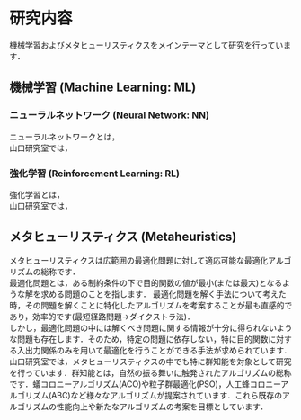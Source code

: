 # 研究内容

機械学習およびメタヒューリスティクスをメインテーマとして研究を行っています．

## 機械学習 (Machine Learning: ML)

### ニューラルネットワーク (Neural Network: NN)

ニューラルネットワークとは，  
山口研究室では，

### 強化学習 (Reinforcement Learning: RL)

強化学習とは，  
山口研究室では，

## メタヒューリスティクス (Metaheuristics)

メタヒューリスティクスは広範囲の最適化問題に対して適応可能な最適化アルゴリズムの総称です．  
最適化問題とは，ある制約条件の下で目的関数の値が最小(または最大)となるような解を求める問題のことを指します．
最適化問題を解く手法について考えた時，その問題を解くことに特化したアルゴリズムを考案することが最も直感的であり，効率的です(最短経路問題→ダイクストラ法)．  
しかし，最適化問題の中には解くべき問題に関する情報が十分に得られないような問題も存在します．そのため，特定の問題に依存しない，特に目的関数に対する入出力関係のみを用いて最適化を行うことができる手法が求められています．  
山口研究室では，メタヒューリスティクスの中でも特に群知能を対象として研究を行っています．群知能とは，自然の振る舞いに触発されたアルゴリズムの総称です．蟻コロニーアルゴリズム(ACO)や粒子群最適化(PSO)，人工蜂コロニーアルゴリズム(ABC)など様々なアルゴリズムが提案されています．これら既存のアルゴリズムの性能向上や新たなアルゴリズムの考案を目標としています．
